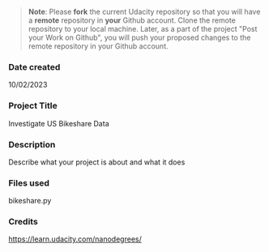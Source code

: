 >**Note**: Please **fork** the current Udacity repository so that you will have a **remote** repository in **your** Github account. Clone the remote repository to your local machine. Later, as a part of the project "Post your Work on Github", you will push your proposed changes to the remote repository in your Github account.

### Date created
10/02/2023

### Project Title
Investigate US Bikeshare Data

### Description
Describe what your project is about and what it does

### Files used
bikeshare.py

### Credits
https://learn.udacity.com/nanodegrees/
